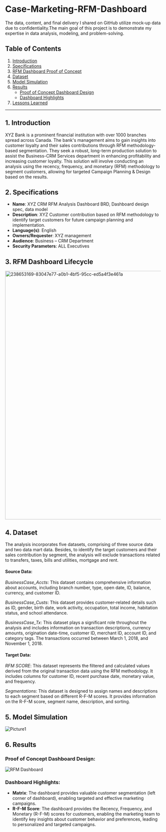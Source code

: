 # Case-Marketing-RFM-Dashboard
The data, content, and final delivery I shared on GitHub utilize mock-up data due to confidentiality.The main goal of this project is to demonstrate my expertise in data analysis, modeling, and problem-solving.

## Table of Contents

1. [Introduction](#introduction)
2. [Specifications](#specifications)
3. [RFM Dashboard Proof of Concept](#rfm-dashboard-proof-of-concept)
4. [Dataset](#dataset)
5. [Model Simulation](#model-simulation)
6. [Results](#results)
    - [Proof of Concept Dashboard Design](#proof-of-concept-dashboard-design)
    - [Dashboard Highlights](#dashboard-highlights)
7. [Lessons Learned](#lessons-learned)

---

## 1. Introduction <a name="introduction"></a>

XYZ Bank is a prominent financial institution with over 1000 branches spread across Canada. The bank's management aims to gain insights into customer loyalty and their sales contributions through RFM methodology-based segmentation. They seek a robust, long-term production solution to assist the Business-CRM Services department in enhancing profitability and increasing customer loyalty. This solution will involve conducting an analysis using the recency, frequency, and monetary (RFM) methodology to segment customers, allowing for targeted Campaign Planning & Design based on the results.

## 2. Specifications <a name="specifications"></a>

- **Name**: XYZ CRM RFM Analysis Dashboard BRD, Dashboard design spec, data model
- **Description**: XYZ Customer contribution based on RFM methodology to identify target customers for future campaign planning and implementation.
- **Language(s)**: English
- **Owners/Requester**: XYZ management
- **Audience**: Business – CRM Department
- **Security Parameters**: ALL Executives

## 3. RFM Dashboard Lifecycle <a name="rfm-dashboard-proof-of-concept"></a>
<img width="805" alt="238653169-83047e77-a0b1-4bf5-95cc-ed5a4f3e461a" src="https://github.com/connieyeee/Case-Marketing-CRM-RFM-Dashboard/assets/134975561/c06df641-03a7-41e6-8471-b52d7b76cd15">

## 4. Dataset <a name="dataset"></a>
The analysis incorporates five datasets, comprising of three source data and two data mart data. Besides, to identify the target customers and their sales contribution by segment, the analysis will exclude transactions related to transfers, taxes, bills and utilities, mortgage and rent.

#### Source Data:
*BusinessCase_Accts*: This dataset contains comprehensive information about accounts, including branch number, type, open date, ID, balance, currency, and customer ID.

*BusinessCase_Custs*: This dataset provides customer-related details such as ID, gender, birth date, work activity, occupation, total income, habitation status, and school attendance.

*BusinessCase_Tx*: This dataset plays a significant role throughout the analysis and includes information on transaction descriptions, currency amounts, origination date-time, customer ID, merchant ID, account ID, and category tags. The transactions occurred between March 1, 2018, and November 1, 2018.


#### Target Data:
*RFM SCORE*: This dataset represents the filtered and calculated values derived from the original transaction data using the RFM methodology. It includes columns for customer ID, recent purchase date, monetary value, and frequency.

*Segmentations*: This dataset is designed to assign names and descriptions to each segment based on different R-F-M scores. It provides information on the R-F-M score, segment name, description, and sorting.

## 5. Model Simulation <a name="model-simulation"></a>
![Picture1](https://github.com/connieyeee/Case-Marketing-CRM-RFM-Dashboard/assets/134975561/2c23b381-6b70-4661-b2b9-34a8221dc7b5)

## 6. Results <a name="results"></a>
### Proof of Concept Dashboard Design:<a name="proof-of-concept-dashboard-design"></a>
![RFM Dashboard](https://github.com/connieyeee/Case-Marketing-CRM-RFM-Dashboard/assets/134975561/d84b9377-c86c-46cc-9ea7-5bcc1fb17172)

### Dashboard Highlights:<a name="dashboard-highlights"></a>
- **Matrix**: The dashboard provides valuable customer segmentation (left corner of dashboard), enabling targeted and effective marketing campaigns.
- **R-F-M Score**: The dashboard provides the Recency, Frequency, and Monetary (R-F-M) scores for customers, enabling the marketing team to identify key insights about customer behavior and preferences, leading to personalized and targeted campaigns.


